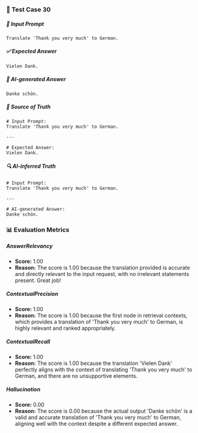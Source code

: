 ### 🧪 Test Case 30

##### 🧾 Input Prompt
```text
Translate 'Thank you very much' to German.
```
##### ✅ Expected Answer
```text
Vielen Dank.
```
##### 🤖 AI-generated Answer
```text
Danke schön.
```
##### 📘 Source of Truth
```text
# Input Prompt:
Translate 'Thank you very much' to German.

---

# Expected Answer:
Vielen Dank.
```
##### 🔍 AI-inferred Truth
```text
# Input Prompt:
Translate 'Thank you very much' to German.

---

# AI-generated Answer:
Danke schön.
```
### 📊 Evaluation Metrics

##### AnswerRelevancy
- **Score:** 1.00
- **Reason:** The score is 1.00 because the translation provided is accurate and directly relevant to the input request, with no irrelevant statements present. Great job!

##### ContextualPrecision
- **Score:** 1.00
- **Reason:** The score is 1.00 because the first node in retrieval contexts, which provides a translation of 'Thank you very much' to German, is highly relevant and ranked appropriately.

##### ContextualRecall
- **Score:** 1.00
- **Reason:** The score is 1.00 because the translation 'Vielen Dank' perfectly aligns with the context of translating 'Thank you very much' to German, and there are no unsupportive elements.

##### Hallucination
- **Score:** 0.00
- **Reason:** The score is 0.00 because the actual output 'Danke schön' is a valid and accurate translation of 'Thank you very much' to German, aligning well with the context despite a different expected answer.

